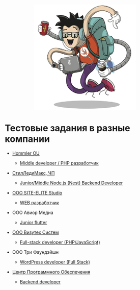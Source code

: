 <p align="center">
  <img src="./resources/wallpaper.png" width="320" align="middle">
</p>

# Тестовые задания в разные компании

* [Hommler OU](https://hommler.de/)
  * [Middle developer / PHP разработчик](./tasks/193305072023.md)  

* [СтилЛедиМакс, ЧП](https://slmax.by/)
  * [Junior/Middle Node.js (Nest) Backend Developer](./tasks/134911072023.md)

* [ООО SITE-ELITE Studio](https://st-lt.ru/)
  * [WEB разработчик](./tasks/224023072023.md)

* ООО Авиор Медиа
  * [Junior flutter](./tasks//234823072023.md)

* [ООО Визутех Систем](https://visutechsystem.by/)
  * [Full-stack developer (PHP/JavaScript)](./tasks/140011072023.md)

* ООО Три Фаундэйшн
  * [WordPress developer (Full Stack)](./tasks/233123072023.md)

* [Центр Программного Обеспечения](https://softwarecenter.ru/)
  * [Backend developer](./tasks/231323072023.md)
